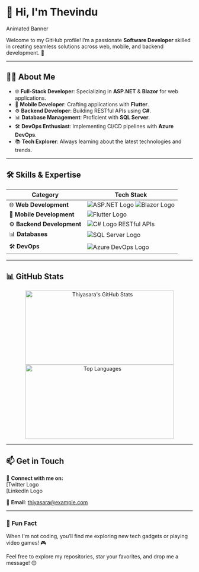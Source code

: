 

# 👋 Hi, I'm **Thevindu**  
Animated Banner  

Welcome to my GitHub profile! I’m a passionate **Software Developer** skilled in creating seamless solutions across web, mobile, and backend development. 🚀  

---

## 🧑‍💻 **About Me**  

- 🌐 **Full-Stack Developer**: Specializing in **ASP.NET** & **Blazor** for web applications.  
- 📱 **Mobile Developer**: Crafting applications with **Flutter**.  
- ⚙️ **Backend Developer**: Building RESTful APIs using **C#**.  
- 📊 **Database Management**: Proficient with **SQL Server**.  
- 🛠️ **DevOps Enthusiast**: Implementing CI/CD pipelines with **Azure DevOps**.  
- 📚 **Tech Explorer**: Always learning about the latest technologies and trends.  

---

## 🛠️ **Skills & Expertise**  

| **Category**              | **Tech Stack**                                                                                                      |  
|---------------------------|---------------------------------------------------------------------------------------------------------------------|  
| 🌐 **Web Development**     | ![ASP.NET Logo](https://img.icons8.com/color/48/000000/asp.png) ![Blazor Logo](https://img.icons8.com/color/48/000000/blazor.png) |  
| 📱 **Mobile Development**  | ![Flutter Logo](https://img.icons8.com/color/48/000000/flutter.png)                                                |  
| ⚙️ **Backend Development** | ![C# Logo](https://img.icons8.com/color/48/000000/c-sharp-logo.png) RESTful APIs                                   |  
| 📊 **Databases**           | ![SQL Server Logo](https://img.icons8.com/color/48/000000/microsoft-sql-server.png)                               |  
| 🛠️ **DevOps**              | ![Azure DevOps Logo](https://img.icons8.com/color/48/000000/azure-devops.png)                                      |  

---

## 📊 **GitHub Stats**  

<div align="center">  
  <img src="https://github-readme-stats.vercel.app/api?username=Thiyasara-github&show_icons=true&theme=radical" alt="Thiyasara's GitHub Stats" width="400" height="200" />  
  <img src="https://github-readme-stats.vercel.app/api/top-langs/?username=Thiyasara-github&layout=compact&theme=radical" alt="Top Languages" width="400" height="200" />  
</div>  

---

## 📫 **Get in Touch**  

🔗 **Connect with me on:**  
[Twitter Logo  
[LinkedIn Logo  

💌 **Email**: [thiyasara@example.com](mailto:thiyasara@example.com)  

---

### 🎯 Fun Fact  
When I'm not coding, you’ll find me exploring new tech gadgets or playing video games! 🎮  

Feel free to explore my repositories, star your favorites, and drop me a message! 😊  

